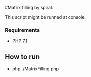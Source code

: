 #Matrix filling by spiral.

This script might be runned at console.

### Requirements
* PHP 7.1

## How to run
* php ./MatrixFilling.php

